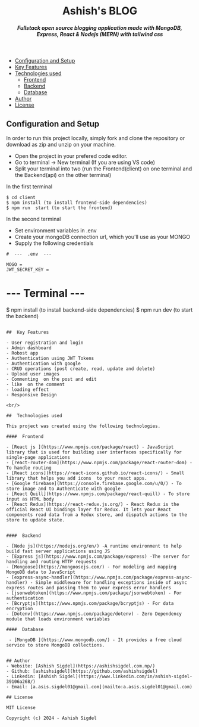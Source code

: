 <H1 align ="center" > Ashish's BLOG  </h1>
<h5  align ="center"> 
Fullstack open source blogging application made with MongoDB, Express, React & Nodejs (MERN) with tailwind css </h5>
<br/>

  * [Configuration and Setup](#configuration-and-setup)
  * [Key Features](#key-features)
  * [Technologies used](#technologies-used)
      - [Frontend](#frontend)
      - [Backend](#backend)
      - [Database](#database)
  * [Author](#author)
  * [License](#license)


## Configuration and Setup

In order to run this project locally, simply fork and clone the repository or download as zip and unzip on your machine.

- Open the project in your prefered code editor.
- Go to terminal -> New terminal (If you are using VS code)
- Split your terminal into two (run the Frontend(client) on one terminal and the Backend(api) on the other terminal)

In the first terminal

```
$ cd client
$ npm install (to install frontend-side dependencies)
$ npm run  start (to start the frontend)
```

In the second terminal

- Set environment variables in .env
- Create your mongoDB connection url, which you'll use as your MONGO
- Supply the following credentials

```
#  ---  .env  ---

MOGO =
JWT_SECRET_KEY =

```
# --- Terminal ---

$ npm install (to install backend-side dependencies)
$ npm run dev (to start the backend)
```

##  Key Features

- User registration and login
- Admin dashboard
- Robost app
- Authentication using JWT Tokens
- Authentication with google
- CRUD operations (post create, read, update and delete)
- Upload user ımages
- Commenting  on the post and edit
- like  on the comment 
- loading effect
- Responsive Design

<br/>

##  Technologies used

This project was created using the following technologies.

####  Frontend 

- [React js ](https://www.npmjs.com/package/react) - JavaScript library that is used for building user interfaces specifically for single-page applications
- [react-router-dom](https://www.npmjs.com/package/react-router-dom) - To handle routing
- [React icons](https://react-icons.github.io/react-icons/) - Small library that helps you add icons  to your react apps.
- [Google firebase](https://console.firebase.google.com/u/0/) - To store image and to Authenticate with google
- [React Quill](https://www.npmjs.com/package/react-quill) - To store input as HTML body
- [React Redux](https://react-redux.js.org/) - React Redux is the official React UI bindings layer for Redux. It lets your React components read data from a Redux store, and dispatch actions to the store to update state.


####  Backend 

- [Node js](https://nodejs.org/en/) -A runtime environment to help build fast server applications using JS
- [Express js](https://www.npmjs.com/package/express) -The server for handling and routing HTTP requests
- [Mongoose](https://mongoosejs.com/) - For modeling and mapping MongoDB data to JavaScript
- [express-async-handler](https://www.npmjs.com/package/express-async-handler) - Simple middleware for handling exceptions inside of async express routes and passing them to your express error handlers 
- [jsonwebtoken](https://www.npmjs.com/package/jsonwebtoken) - For authentication
- [Bcryptjs](https://www.npmjs.com/package/bcryptjs) - For data encryption
- [Dotenv](https://www.npmjs.com/package/dotenv) - Zero Dependency module that loads environment variables

####  Database 

 - [MongoDB ](https://www.mongodb.com/) - It provides a free cloud service to store MongoDB collections.
 

## Author
- Website: [Ashish Sigdel](https://ashishsigdel.com.np/)
- Github: [ashishsigdel](https://github.com/ashishsigdel)
- Linkedin: [Ashish Sigdel](https://www.linkedin.com/in/ashish-sigdel-39106a268/)
- Email: [a.asis.sigdel01@gmail.com](mailto:a.asis.sigdel01@gmail.com)

## License

MIT License

Copyright (c) 2024 - Ashish Sigdel
